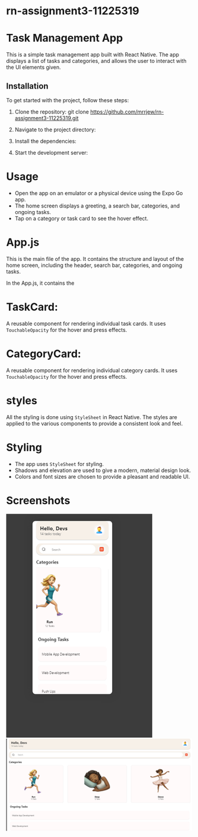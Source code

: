 # rn-assignment3-11225319

# Task Management App

This is a simple task management app built with React Native. The app displays a list of tasks and categories, and allows the user to interact with the UI elements given.

## Installation

To get started with the project, follow these steps:

1. Clone the repository:
   git clone https://github.com/mrrjew/rn-assignment3-11225319.git

2. Navigate to the project directory:

3. Install the dependencies:

4. Start the development server:

# Usage

- Open the app on an emulator or a physical device using the Expo Go app.
- The home screen displays a greeting, a search bar, categories, and ongoing tasks.
- Tap on a category or task card to see the hover effect.

# App.js

This is the main file of the app. It contains the structure and layout of the home screen, including the header, search bar, categories, and ongoing tasks.

In the App.js, it contains the

# TaskCard:

A reusable component for rendering individual task cards. It uses `TouchableOpacity` for the hover and press effects.

# CategoryCard:

A reusable component for rendering individual category cards. It uses `TouchableOpacity` for the hover and press effects.

# styles

All the styling is done using `StyleSheet` in React Native. The styles are applied to the various components to provide a consistent look and feel.

# Styling

- The app uses `StyleSheet` for styling.
- Shadows and elevation are used to give a modern, material design look.
- Colors and font sizes are chosen to provide a pleasant and readable UI.

# Screenshots
![alt text](image.png)
![alt text](image-1.png)
